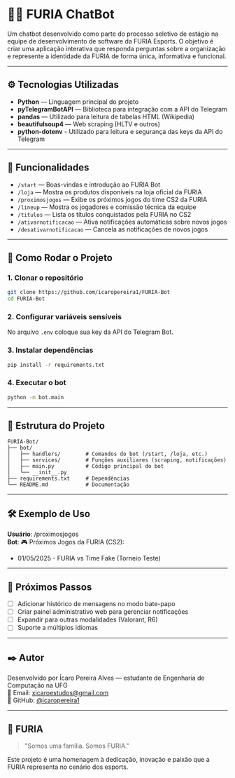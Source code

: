 
# 🐱‍👤 FURIA ChatBot

Um chatbot desenvolvido como parte do processo seletivo de estágio na equipe de desenvolvimento de software da FURIA Esports. O objetivo é criar uma aplicação interativa que responda perguntas sobre a organização e represente a identidade da FURIA de forma única, informativa e funcional.

---

## ⚙️ Tecnologias Utilizadas

- **Python** — Linguagem principal do projeto  
- **pyTelegramBotAPI** — Biblioteca para integração com a API do Telegram  
- **pandas** — Utilizado para leitura de tabelas HTML (Wikipedia)  
- **beautifulsoup4** — Web scraping (HLTV e outros)  
- **python-dotenv** - Utilizado para leitura e segurança das keys da API do Telegram  

---

## 🧠 Funcionalidades

- `/start` — Boas-vindas e introdução ao FURIA Bot  
- `/loja` — Mostra os produtos disponíveis na loja oficial da FURIA  
- `/proximosjogos` — Exibe os próximos jogos do time CS2 da FURIA  
- `/lineup` — Mostra os jogadores e comissão técnica da equipe  
- `/titulos` — Lista os títulos conquistados pela FURIA no CS2  
- `/ativarnotificacao` — Ativa notificações automáticas sobre novos jogos  
- `/desativarnotificacao` — Cancela as notificações de novos jogos  

---

## 🚀 Como Rodar o Projeto

### 1. Clonar o repositório

```bash
git clone https://github.com/icaropereira1/FURIA-Bot
cd FURIA-Bot
```

### 2. Configurar variáveis sensíveis

No arquivo `.env` coloque sua key da API do Telegram Bot.

### 3. Instalar dependências

```bash
pip install -r requirements.txt
```

### 4. Executar o bot

```bash
python -m bot.main
```

---

## 📁 Estrutura do Projeto

```
FURIA-Bot/
├── bot/
│   ├── handlers/        # Comandos do bot (/start, /loja, etc.)
│   ├── services/        # Funções auxiliares (scraping, notificações)
│   ├── main.py          # Código principal do bot
│   └── __init__.py
├── requirements.txt     # Dependências
└── README.md            # Documentação
```

---

## 🛠️ Exemplo de Uso

**Usuário**: /proximosjogos  
**Bot**: 🎮 Próximos Jogos da FURIA (CS2):  
- 01/05/2025 - FURIA vs Time Fake (Torneio Teste)

---

## 📌 Próximos Passos

- [ ] Adicionar histórico de mensagens no modo bate-papo  
- [ ] Criar painel administrativo web para gerenciar notificações  
- [ ] Expandir para outras modalidades (Valorant, R6)  
- [ ] Suporte a múltiplos idiomas  

---

## ✒️ Autor

Desenvolvido por Ícaro Pereira Alves — estudante de Engenharia de Computação na UFG  
📧 Email: xicaroestudos@gmail.com  
🐙 GitHub: [@icaropereira1](https://github.com/icaropereira1)

---

## 🖤 FURIA

> "Somos uma família. Somos FURIA."

Este projeto é uma homenagem à dedicação, inovação e paixão que a FURIA representa no cenário dos esports.